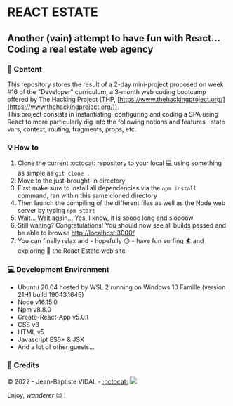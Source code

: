 # REACT ESTATE

## Another (vain) attempt to have fun with React... Coding a real estate web agency

### :scroll: Content

This repository stores the result of a 2-day mini-project proposed on week #16 of the "Developer" curriculum, a 3-month web coding bootcamp offered by The Hacking Project (THP, [https://www.thehackingproject.org/](https://www.thehackingproject.org/)).  
This project consists in instantiating, configuring and coding a SPA using React to more particularly dig into the following notions and features : state vars, context, routing, fragments, props, etc.

### :bulb: How to

1. Clone the current :octocat: repository to your local :computer: using something as simple as `git clone .`
2. Move to the just-brought-in directory
3. First make sure to install all dependencies via the `npm install` command, ran within this same cloned directory
4. Then launch the compiling of the different files as well as the Node web server by typing `npm start`
5. Wait... Wait again... Yes, I know, it is soooo long and sloooow
6. Still waiting? Congratulations! You should now see all builds passed and be able to browse [http://localhost:3000/](http://localhost:3000/)
7. You can finally relax and - hopefully :sweat: - have fun surfing :surfer: and exploring :eyes: the React Estate web site

### :computer: Development Environment

- Ubuntu 20.04 hosted by WSL 2 running on Windows 10 Famille (version 21H1 build 19043.1645)
- Node v16.15.0
- Npm v8.8.0
- Create-React-App v5.0.1
- CSS v3
- HTML v5
- Javascript ES6+ & JSX
- And a lot of other guests...

### :lock_with_ink_pen: Credits

&copy; 2022 - Jean-Baptiste VIDAL - [:octocat:](https://github.com/GibbZ-78) [<img src="https://www.linkedin.com/favicon.ico">](https://www.linkedin.com/in/jeanbaptistevidal/)

Enjoy, _wanderer_ :wink: !
